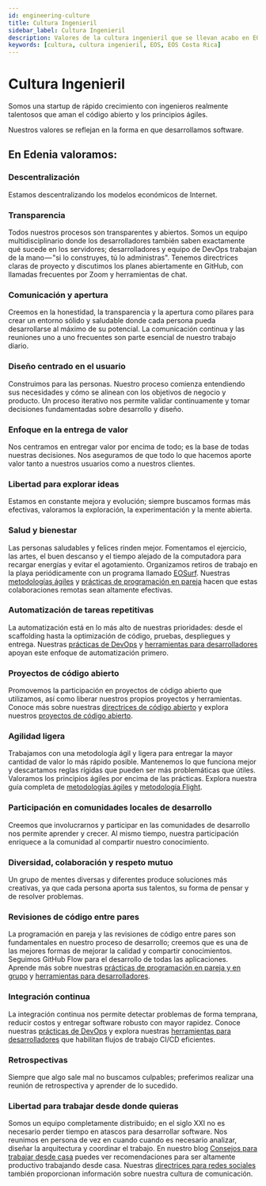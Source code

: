 ```yaml
---
id: engineering-culture
title: Cultura Ingenieril
sidebar_label: Cultura Ingenieril
description: Valores de la cultura ingenieril que se llevan acabo en EOS Costa Rica
keywords: [cultura, cultura ingenieril, EOS, EOS Costa Rica]
---
```


# Cultura Ingenieril


Somos una startup de rápido crecimiento con ingenieros realmente talentosos que aman el código abierto y los principios ágiles.

Nuestros valores se reflejan en la forma en que desarrollamos software.

## En Edenia valoramos:

### Descentralización

Estamos descentralizando los modelos económicos de Internet.

### Transparencia

Todos nuestros procesos son transparentes y abiertos. Somos un equipo multidisciplinario donde los desarrolladores también saben exactamente qué sucede en los servidores; desarrolladores y equipo de DevOps trabajan de la mano — "si lo construyes, tú lo administras". Tenemos directrices claras de proyecto y discutimos los planes abiertamente en GitHub, con llamadas frecuentes por Zoom y herramientas de chat.

### Comunicación y apertura

Creemos en la honestidad, la transparencia y la apertura como pilares para crear un entorno sólido y saludable donde cada persona pueda desarrollarse al máximo de su potencial. La comunicación continua y las reuniones uno a uno frecuentes son parte esencial de nuestro trabajo diario.

### Diseño centrado en el usuario

Construimos para las personas. Nuestro proceso comienza entendiendo sus necesidades y cómo se alinean con los objetivos de negocio y producto. Un proceso iterativo nos permite validar continuamente y tomar decisiones fundamentadas sobre desarrollo y diseño.

### Enfoque en la entrega de valor

Nos centramos en entregar valor por encima de todo; es la base de todas nuestras decisiones. Nos aseguramos de que todo lo que hacemos aporte valor tanto a nuestros usuarios como a nuestros clientes.

### Libertad para explorar ideas

Estamos en constante mejora y evolución; siempre buscamos formas más efectivas, valoramos la exploración, la experimentación y la mente abierta.

### Salud y bienestar

Las personas saludables y felices rinden mejor. Fomentamos el ejercicio, las artes, el buen descanso y el tiempo alejado de la computadora para recargar energías y evitar el agotamiento. Organizamos retiros de trabajo en la playa periódicamente con un programa llamado [EOSurf](https://eosurf.com/). Nuestras [metodologías ágiles](/es/docs/agile-methodologies) y [prácticas de programación en pareja](/es/docs/pair-mob-programming) hacen que estas colaboraciones remotas sean altamente efectivas.

### Automatización de tareas repetitivas

La automatización está en lo más alto de nuestras prioridades: desde el scaffolding hasta la optimización de código, pruebas, despliegues y entrega. Nuestras [prácticas de DevOps](/es/docs/devops) y [herramientas para desarrolladores](/es/docs/developer-tools) apoyan este enfoque de automatización primero.

### Proyectos de código abierto

Promovemos la participación en proyectos de código abierto que utilizamos, así como liberar nuestros propios proyectos y herramientas. Conoce más sobre nuestras [directrices de código abierto](/es/docs/open-source-guidelines) y explora nuestros [proyectos de código abierto](/es/docs/open-source-projects).

### Agilidad ligera

Trabajamos con una metodología ágil y ligera para entregar la mayor cantidad de valor lo más rápido posible. Mantenemos lo que funciona mejor y descartamos reglas rígidas que pueden ser más problemáticas que útiles. Valoramos los principios ágiles por encima de las prácticas. Explora nuestra guía completa de [metodologías ágiles](/es/docs/agile-methodologies) y [metodología Flight](/es/docs/flight-methodology).

### Participación en comunidades locales de desarrollo

Creemos que involucrarnos y participar en las comunidades de desarrollo nos permite aprender y crecer. Al mismo tiempo, nuestra participación enriquece a la comunidad al compartir nuestro conocimiento.

### Diversidad, colaboración y respeto mutuo

Un grupo de mentes diversas y diferentes produce soluciones más creativas, ya que cada persona aporta sus talentos, su forma de pensar y de resolver problemas.

### Revisiones de código entre pares

La programación en pareja y las revisiones de código entre pares son fundamentales en nuestro proceso de desarrollo; creemos que es una de las mejores formas de mejorar la calidad y compartir conocimientos. Seguimos GitHub Flow para el desarrollo de todas las aplicaciones. Aprende más sobre nuestras [prácticas de programación en pareja y en grupo](/es/docs/pair-mob-programming) y [herramientas para desarrolladores](/es/docs/developer-tools).

### Integración continua

La integración continua nos permite detectar problemas de forma temprana, reducir costos y entregar software robusto con mayor rapidez. Conoce nuestras [prácticas de DevOps](/es/docs/devops) y explora nuestras [herramientas para desarrolladores](/es/docs/developer-tools) que habilitan flujos de trabajo CI/CD eficientes.

### Retrospectivas

Siempre que algo sale mal no buscamos culpables; preferimos realizar una reunión de retrospectiva y aprender de lo sucedido.

### Libertad para trabajar desde donde quieras

Somos un equipo completamente distribuido; en el siglo XXI no es necesario perder tiempo en atascos para desarrollar software. Nos reunimos en persona de vez en cuando cuando es necesario analizar, diseñar la arquitectura y coordinar el trabajo. En nuestro blog [Consejos para trabajar desde casa](https://medium.com/@eoscostarica/consejos-para-trabajar-desde-la-casa-2f176270a5e1) puedes ver recomendaciones para ser altamente productivo trabajando desde casa. Nuestras [directrices para redes sociales](/es/docs/social-media-guidelines) también proporcionan información sobre nuestra cultura de comunicación.